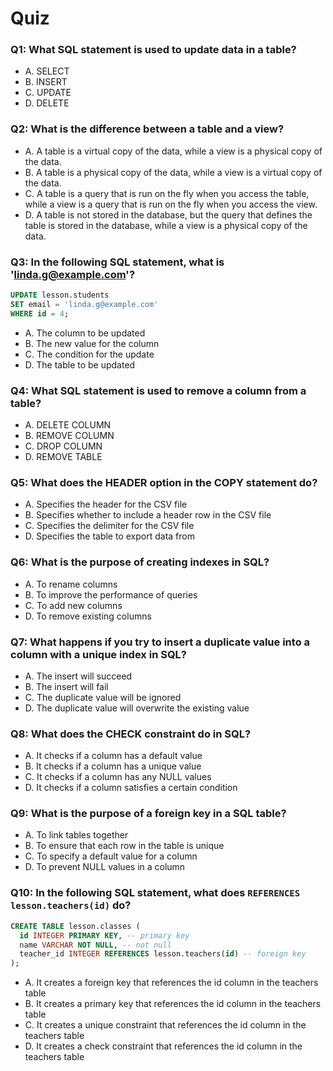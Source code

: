 # Quiz

### Q1: What SQL statement is used to update data in a table?

- A. SELECT
- B. INSERT
- C. UPDATE
- D. DELETE

### Q2: What is the difference between a table and a view?

- A. A table is a virtual copy of the data, while a view is a physical copy of the data.
- B. A table is a physical copy of the data, while a view is a virtual copy of the data.
- C. A table is a query that is run on the fly when you access the table, while a view is a query that is run on the fly when you access the view.
- D. A table is not stored in the database, but the query that defines the table is stored in the database, while a view is a physical copy of the data.

### Q3: In the following SQL statement, what is 'linda.g@example.com'?

```sql
UPDATE lesson.students
SET email = 'linda.g@example.com'
WHERE id = 4;
```

- A. The column to be updated
- B. The new value for the column
- C. The condition for the update
- D. The table to be updated

### Q4: What SQL statement is used to remove a column from a table?

- A. DELETE COLUMN
- B. REMOVE COLUMN
- C. DROP COLUMN
- D. REMOVE TABLE

### Q5: What does the HEADER option in the COPY statement do?

- A. Specifies the header for the CSV file
- B. Specifies whether to include a header row in the CSV file
- C. Specifies the delimiter for the CSV file
- D. Specifies the table to export data from

### Q6: What is the purpose of creating indexes in SQL?

- A. To rename columns
- B. To improve the performance of queries
- C. To add new columns
- D. To remove existing columns

### Q7: What happens if you try to insert a duplicate value into a column with a unique index in SQL?

- A. The insert will succeed
- B. The insert will fail
- C. The duplicate value will be ignored
- D. The duplicate value will overwrite the existing value

### Q8: What does the CHECK constraint do in SQL?

- A. It checks if a column has a default value
- B. It checks if a column has a unique value
- C. It checks if a column has any NULL values
- D. It checks if a column satisfies a certain condition

### Q9: What is the purpose of a foreign key in a SQL table?

- A. To link tables together
- B. To ensure that each row in the table is unique
- C. To specify a default value for a column
- D. To prevent NULL values in a column

### Q10: In the following SQL statement, what does `REFERENCES lesson.teachers(id)` do?

```sql
CREATE TABLE lesson.classes (
  id INTEGER PRIMARY KEY, -- primary key
  name VARCHAR NOT NULL, -- not null
  teacher_id INTEGER REFERENCES lesson.teachers(id) -- foreign key
);
```

- A. It creates a foreign key that references the id column in the teachers table
- B. It creates a primary key that references the id column in the teachers table
- C. It creates a unique constraint that references the id column in the teachers table
- D. It creates a check constraint that references the id column in the teachers table

